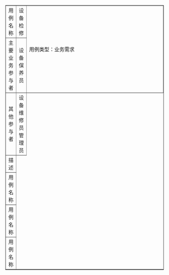 <table width="800" border="1">
<tr>
	<td>用例名称</td>
	<td>设备检修</td>
	<td rowspan="2" width="100%">用例类型：业务需求						
	</td>
</tr>
<tr>
	<td>主要业务参与者</td>	
	<td>设备保养员</td>	
</tr>
<tr>
	<td>其他参与者</td>	
	<td>设备维修员 管理员</td>
</tr>
<tr>
	<td>描述</td>	
</tr>
<tr>
	<td>用例名称</td>	
</tr>
<tr>
	<td>用例名称</td>	
</tr>
<tr>
	<td>用例名称</td>	
</tr>

</table>
